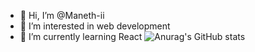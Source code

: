 - 👋 Hi, I’m @Maneth-ii
- 👀 I’m interested in web development
- 🌱 I’m currently learning React
![Anurag's GitHub stats](https://github-readme-stats.vercel.app/api?username=anuraghazra&show_icons=true&theme=radical)
